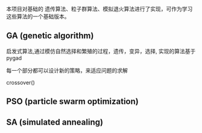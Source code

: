 本项目对基础的 遗传算法、粒子群算法、模拟退火算法进行了实现，可作为学习这些算法的一个基础版本。

## GA (genetic algorithm)
启发式算法,通过模仿自然选择和繁殖的过程，遗传，变异，选择, 实现的算法基于pygad

每一个部分都可以设计新的策略，来适应问题的求解

crossover()

## PSO (particle swarm optimization)

## SA (simulated annealing)
